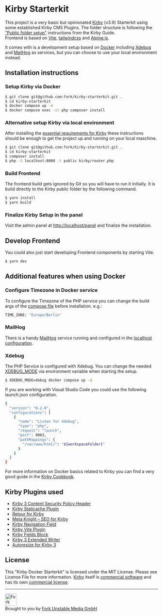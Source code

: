 # Kirby Starterkit

This project is a very basic but opinionated [Kirby](https://getkirby.com/) (v3.9) Starterkit using some established Kirby CMS Plugins. The folder structure is following the ["Public folder setup"](https://getkirby.com/docs/guide/configuration#custom-folder-setup__public-folder-setup) instructions from the Kirby Guide.<br>
Frontend is based on [Vite](https://vitejs.dev/), [tailwindcss](https://tailwindcss.com/) and [Alpine.js](https://alpinejs.dev/).

It comes with is a development setup based on [Docker](https://www.docker.com/) including [Xdebug](#xdebug) and [MailHog](#mailhog) as services, but you can choose to use your local environment instead.

## Installation instructions

### Setup Kirby via Docker

```bash
$ git clone git@github.com:fork/kirby-starterkit.git .
$ cd kirby-starterkit
$ docker compose up -d
$ docker compose exec -it php composer install
```

### Alternative setup Kirby via local environment

After installing the [essential requirements for Kirby](https://getkirby.com/docs/guide/quickstart) these instructions should be enough to get the project up and running on your local maschine.

```bash
$ git clone git@github.com:fork/kirby-starterkit.git .
$ cd kirby-starterkit
$ composer install
$ php -S localhost:8000 -t public kirby/router.php
```

### Build Frontend

The frontend build gets ignored by Git so you will have to run it initially.
It is build directly to the Kirby public folder by the following command.

```bash
$ yarn install
$ yarn build
```

### Finalize Kirby Setup in the panel

Visit the admin panel at [http://localhost/panel](http://localhost/panel) and finalize the installation.

## Develop Frontend

You could also just start developing Frontend components by starting Vite.

```bash
$ yarn dev
```

## Additional features when using Docker

### Configure Timezone in Docker service

To configure the Timezone of the PHP service you can change the build args of the [compose file](./docker-compose.yml) before installation. e.g.:

```bash
TIME_ZONE: "Europe/Berlin"
```

### MailHog

There is a handy [MailHog](https://github.com/mailhog/MailHog) service running and configured in the [localhost configuration](./site/config/config.localhost.php).

### Xdebug

The PHP Service is configured with Xdebug. You can change the needed [XDEBUG_MODE](https://xdebug.org/docs/all_settings#mode) via environment variable when starting the setup.

```bash
$ XDEBUG_MODE=debug docker compose up -d
```

If you are working with Visual Studio Code you could use the following launch.json configuration.

```bash
{
  "version": "0.2.0",
  "configurations": [
    {
      "name": "Listen for Xdebug",
      "type": "php",
      "request": "launch",
      "port": 9003,
      "pathMappings": {
        "/var/www/html/": "${workspaceFolder}"
      }
    }
  ]
}

```

For more information on Docker basics related to Kirby you can find a very good guide in the [Kirby Cookbook](https://getkirby.com/docs/cookbook/setup/kirby-meets-docker#example-4-docker-compose).

## Kirby Plugins used

-   [Kirby 3 Content Security Policy Header](https://github.com/bnomei/kirby3-security-headers)
-   [Kirby Staticache Plugin](https://github.com/getkirby/staticache)
-   [Retour for Kirby](https://github.com/distantnative/retour-for-kirby)
-   [Meta Knight – SEO for Kirby](https://github.com/diesdasdigital/kirby-meta-knight)
-   [Kirby Navigation Field](https://github.com/chrisbeluga/kirby-navigation)
-   [Kirby Vite Plugin](https://github.com/arnoson/kirby-vite)
-   [Kirby Fields Block](https://github.com/jongacnik/kirby-fields-block)
-   [Kirby 3 Extended Writer](https://github.com/coralic/kirby-extended-writer)
-   [Autoresize for Kirby 3](https://github.com/medienbaecker/kirby-autoresize)

## License

This "Kirby Docker Starterkit" is licensed under the MIT License. Please see License File for more information. [Kirby](https://getkirby.com/) itself is [commercial software](https://getkirby.com/buy) and has its own [commercial license](https://getkirby.com/license).

---

<a href="https://www.fork.de" target="_blank"><img src="https://github.com/fork/kirby-starterkit/assets/55244/242acd9a-7936-414e-9c9e-984d4f690728" width="38" height="41" alt="Fork Logo" /></a><br />
Brought to you by [Fork Unstable Media GmbH](https://www.fork.de)
